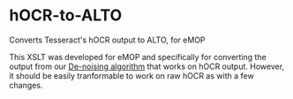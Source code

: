 # hOCR-to-ALTO
Converts Tesseract's hOCR output to ALTO, for eMOP

This XSLT was developed for eMOP and specifically for converting the output from our [De-noising algorithm](https://github.com/Early-Modern-OCR/hOCR-De-Noising) that works on hOCR output. However, it should be easily tranformable to work on raw hOCR as with a few changes. 
